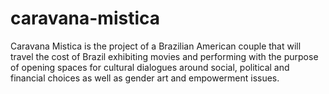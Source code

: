 # caravana-mistica
Caravana Mistica is the project of a Brazilian American couple that will travel the cost of Brazil exhibiting movies and performing with the purpose of opening spaces for cultural dialogues around social, political and financial choices as well as gender art and empowerment issues. 
